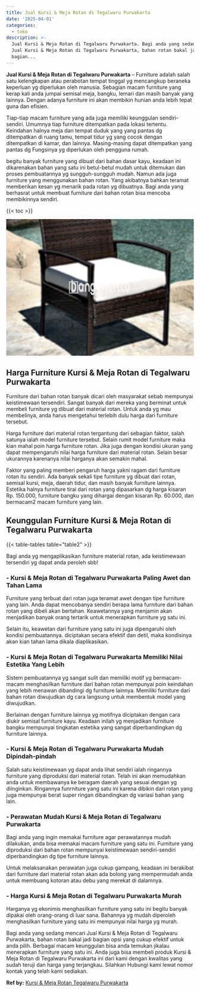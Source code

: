 ```yaml
---
title: Jual Kursi & Meja Rotan di Tegalwaru Purwakarta
date: '2025-04-01'
categories:
  - toko
description: >-
  Jual Kursi & Meja Rotan di Tegalwaru Purwakarta. Bagi anda yang sedang mencari
  Jual Kursi & Meja Rotan di Tegalwaru Purwakarta, bahan rotan bakal jadi
  bagian...
---
```


**Jual Kursi & Meja Rotan di Tegalwaru Purwakarta** – Furniture adalah salah satu kelengkapan atau perabotan tempat tinggal yg mencangkup beraneka keperluan yg diperlukan oleh manusia. Sebagian macam furniture yang kerap kali anda jumpai semisal meja, bangku, lemari dan masih banyak yang lainnya. Dengan adanya furniture ini akan membikin hunian anda lebih tepat guna dan efisien.

Tiap-tiap macam furniture yang ada juga memiliki keunggulan sendiri-sendiri. Umumnya tiap furniture ditempatkan pada lokasi tertentu. Keindahan halnya meja dan tempat duduk yang yang pantas dg ditempatkan di ruang tamu, tempat tidur yg yang cocok dengan ditempatkan di kamar, dan lainnya. Masing-masing dapat ditempatkan yang pantas dg Fungsinya yg diperlukan oleh pengguna rumah.

begitu banyak furniture yang dibuat dari bahan dasar kayu, keadaan ini dikarenakan bahan yang satu ini betul-betul mudah untuk ditemukan dan proses pembuatannya yg sungguh-sungguh mudah. Namun ada juga furniture yang menggunakan bahan rotan. Yang akibatnya bahkan teramat memberikan kesan yg menarik pada rotan yg dibuatnya. Bagi anda yang berhasrat untuk membuat furniture dari bahan rotan bisa mencoba membikinnya sendiri.

{{< toc >}}

![Jual Kursi & Meja Rotan di Tegalwaru Purwakarta](/images/kursi-meja-rotan-murah03.png)

## Harga Furniture Kursi & Meja Rotan di Tegalwaru Purwakarta

Furniture dari bahan rotan banyak dicari oleh masyarakat sebab mempunyai keistimewaan tersendiri. Sangat banyak dari mereka yang berminat untuk membeli furniture yg dibuat dari material rotan. Untuk anda yg mau membelinya, anda harus mengetahui terlebih dulu harga dari furniture tersebut.

Harga furniture dari material rotan tergantung dari sebagian faktor, salah satunya ialah model furniture tersebut. Selain rumit model furniture maka kian mahal poin harga furniture rotan. Jika juga dengan kondisi ukuran yang dapat mempengaruhi nilai harga furniture dari material rotan. Selain besar ukurannya karenanya nilai harganya akan semakin mahal.

Faktor yang paling memberi pengaruh harga yakni ragam dari furniture rotan itu sendiri. Ada banyak sekali tipe furniture yg dibuat dari rotan, semisal kursi, meja, daerah tidur, dan masih banyak furniture lainnya. Estetika halnya furniture tirai dari rotan yang dipasarkan dg harga kisaran Rp. 150.000, furniture bangku yang dihargai dengan kisaran Rp. 60.000, dan bermacam2 macam furniture yang lain.

## Keunggulan Furniture Kursi & Meja Rotan di Tegalwaru Purwakarta

{{< table-tables table="table2" >}}

Bagi anda yg mengaplikasikan furniture material rotan, ada keistimewaan tersendiri yg dapat anda peroleh sbb!

### \- Kursi & Meja Rotan di Tegalwaru Purwakarta Paling Awet dan Tahan Lama

Furniture yang terbuat dari rotan juga teramat awet dengan tipe furniture yang lain. Anda dapat mencobanya sendiri berapa lama furniture dari bahan rotan yang dibeli akan bertahan. Keawetannya yang menjamin akan menjadikan banyak orang tertarik untuk menerapkan furniture yg satu ini.

Selain itu, keawetan dari furniture yang satu ini juga dipengaruhi oleh kondisi pembuatannya. diciptakan secara efektif dan detil, maka kondisinya akan kian tahan lama dikala diaplikasikan.

### \- Kursi & Meja Rotan di Tegalwaru Purwakarta Memiliki Nilai Estetika Yang Lebih

Sistem pembuatannya yg sangat sulit dan memiliki motif yg bermacam-macam menghasilkan furniture dari bahan rotan mempunyai poin keindahan yang lebih menawan dibandingi dg furniture lainnya. Memiliki furniture dari bahan rotan diwujudkan dg cara langsung untuk membentuk model yang diwujudkan.

Berlainan dengan furniture lainnya yg motifnya diciptakan dengan cara diukir semisal furniture kayu. Keadaan inilah yg menjadikan furniture bangku mempunyai tingkatan estetika yang sangat diperbandingkan dg furniture lainnya.

### \- Kursi & Meja Rotan di Tegalwaru Purwakarta Mudah Dipindah-pindah

Salah satu keistimewaan yg dapat anda lihat sendiri ialah ringannya furniture yang diproduksi dari material rotan. Telah ini akan memudahkan anda untuk membawanya ke beragam daerah yang sesuai dengan yg diinginkan. Ringannya funrniture yang satu ini karena dibikin dari rotan yang juga mempunyai berat super ringan dibandingkan dg variasi bahan yang lain.

### \- Perawatan Mudah Kursi & Meja Rotan di Tegalwaru Purwakarta

Bagi anda yang ingin memakai furniture agar perawatannya mudah dilakukan, anda bisa memakai macam furniture yang satu ini. Furniture yang diproduksi dari bahan rotan mempunyai keistimewaan sendiri-sendiri diperbandingkan dg tipe furniture lainnya.

Untuk melaksanakan perawatan juga cukup gampang, keadaan ini berakibat dari furniture dari material rotan akan ada bolong yang mempermudah anda untuk membuang kotoran atau debu yang merekat di dalamnya.

### \- Harga Kursi & Meja Rotan di Tegalwaru Purwakarta Murah

Harganya yg ekonimis menghasilkan furniture yang satu ini begitu banyak dipakai oleh orang-orang di luar sana. Bahannya yg mudah diperoleh menghasilkan furniture yang satu ini mempunyai nilai harga yg murah.

Bagi anda yang sedang mencari Jual Kursi & Meja Rotan di Tegalwaru Purwakarta, bahan rotan bakal jadi bagian opsi yang cukup efektif untuk anda pilih. Berbagai macam keunggulan bisa anda temukan jikalau menerapkan furniture yang satu ini. Anda juga bisa membeli produk Kursi & Meja Rotan di Tegalwaru Purwakarta ini dari kami dengan kwalitas yang sudah teruji dan harga yang terjangkau. Silahkan Hubungi kami lewat nomor kontak yang telah kami sediakan.

**Ref by:** [Kursi & Meja Rotan Tegalwaru Purwakarta](https://id.wikipedia.org/wiki/Kursi)

